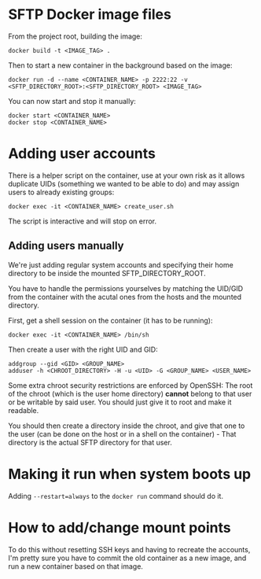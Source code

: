 # SFTP Docker image files

From the project root, building the image:
```
docker build -t <IMAGE_TAG> .
```

Then to start a new container in the background based on the image:
```
docker run -d --name <CONTAINER_NAME> -p 2222:22 -v <SFTP_DIRECTORY_ROOT>:<SFTP_DIRECTORY_ROOT> <IMAGE_TAG>
```

You can now start and stop it manually: 
```
docker start <CONTAINER_NAME>
docker stop <CONTAINER_NAME>
```

# Adding user accounts

There is a helper script on the container, use at your own risk as it allows duplicate UIDs (something we wanted to be able to do) and may assign users to already existing groups:

```
docker exec -it <CONTAINER_NAME> create_user.sh
```
The script is interactive and will stop on error.

## Adding users manually

We're just adding regular system accounts and specifying their home directory to be inside the mounted SFTP_DIRECTORY_ROOT.

You have to handle the permissions yourselves by matching the UID/GID from the container with the acutal ones from the hosts and the mounted directory.

First, get a shell session on the container (it has to be running):
```
docker exec -it <CONTAINER_NAME> /bin/sh
```

Then create a user with the right UID and GID:
```
addgroup --gid <GID> <GROUP_NAME>
adduser -h <CHROOT_DIRECTORY> -H -u <UID> -G <GROUP_NAME> <USER_NAME>
```

Some extra chroot security restrictions are enforced by OpenSSH: The root of the chroot (which is the user home directory) **cannot** belong to that user or be writable by said user. You should just give it to root and make it readable.

You should then create a directory inside the chroot, and give that one to the user (can be done on the host or in a shell on the container) - That directory is the actual SFTP directory for that user.


# Making it run when system boots up
Adding `--restart=always` to the `docker run` command should do it.

# How to add/change mount points
To do this without resetting SSH keys and having to recreate the accounts, I'm pretty sure you have to commit the old container as a new image, and run a new container based on that image.